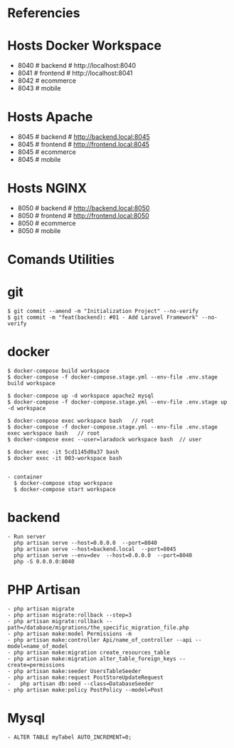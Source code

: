 # Referencies

  # Hosts Docker Workspace
  - 8040 # backend     # http://localhost:8040
  - 8041 # frontend    # http://localhost:8041
  - 8042 # ecommerce
  - 8043 # mobile

  # Hosts Apache
  - 8045 # backend     # http://backend.local:8045
  - 8045 # frontend    # http://frontend.local:8045
  - 8045 # ecommerce
  - 8045 # mobile

  # Hosts NGINX
  - 8050 # backend     # http://backend.local:8050
  - 8050 # frontend    # http://frontend.local:8050
  - 8050 # ecommerce
  - 8050 # mobile

# Comands Utilities
  # git
    $ git commit --amend -m "Initialization Project" --no-verify
    $ git commit -m "feat(backend): #01 - Add Laravel Framework" --no-verify

  # docker
    $ docker-compose build workspace
    $ docker-compose -f docker-compose.stage.yml --env-file .env.stage build workspace

    $ docker-compose up -d workspace apache2 mysql
    $ docker-compose -f docker-compose.stage.yml --env-file .env.stage up -d workspace

    $ docker-compose exec workspace bash   // root
    $ docker-compose -f docker-compose.stage.yml --env-file .env.stage exec workspace bash   // root
    $ docker-compose exec --user=laradock workspace bash  // user

    $ docker exec -it 5cd1145d0a37 bash
    $ docker exec -it 003-workspace bash


    - container
      $ docker-compose stop workspace
      $ docker-compose start workspace

  # backend
    - Run server
      php artisan serve --host=0.0.0.0  --port=8040
      php artisan serve --host=backend.local  --port=8045
      php artisan serve --env=dev  --host=0.0.0.0  --port=8040
      php -S 0.0.0.0:8040 

  # PHP Artisan
    - php artisan migrate
    - php artisan migrate:rollback --step=3
    - php artisan migrate:rollback --path=/database/migrations/the_specific_migration_file.php
    - php artisan make:model Permissions -m
    - php artisan make:controller Api/name_of_controller --api --model=name_of_model
    - php artisan make:migration create_resources_table
    - php artisan make:migration alter_table_foreign_keys --create=permissions
    - php artisan make:seeder UsersTableSeeder
    - php artisan make:request PostStoreUpdateRequest
    -	php artisan db:seed --class=DatabaseSeeder  
    - php artisan make:policy PostPolicy --model=Post

  # Mysql
    - ALTER TABLE myTabel AUTO_INCREMENT=0;

